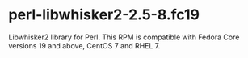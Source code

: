 # perl-libwhisker2-2.5-8.fc19
Libwhisker2 library for Perl. This RPM is compatible with Fedora Core versions 19 and above, CentOS 7 and RHEL 7.
